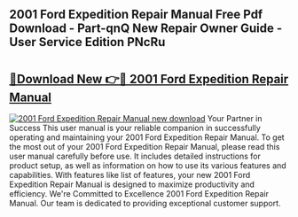 ## 2001 Ford Expedition Repair Manual Free Pdf Download - Part-qnQ New Repair Owner Guide - User Service Edition PNcRu

# <h2><a href="http://bc4130.oget.top/?id=2001+Ford+Expedition+Repair+Manual">🔗Download New 👉🔴 2001 Ford Expedition Repair Manual</a></h2>

[![2001 Ford Expedition Repair Manual new download](https://i.imgur.com/5g1atiW.png)](http://bc4130.oget.top/?id=2001+Ford+Expedition+Repair+Manual)
Your Partner in Success This user manual is your reliable companion in successfully operating and maintaining your 2001 Ford Expedition Repair Manual. To get the most out of your 2001 Ford Expedition Repair Manual, please read this user manual carefully before use. It includes detailed instructions for product setup, as well as information on how to use its various features and capabilities. With features like list of features, your new 2001 Ford Expedition Repair Manual is designed to maximize productivity and efficiency. We're Committed to Excellence 2001 Ford Expedition Repair Manual. Our team is dedicated to providing exceptional customer support.
